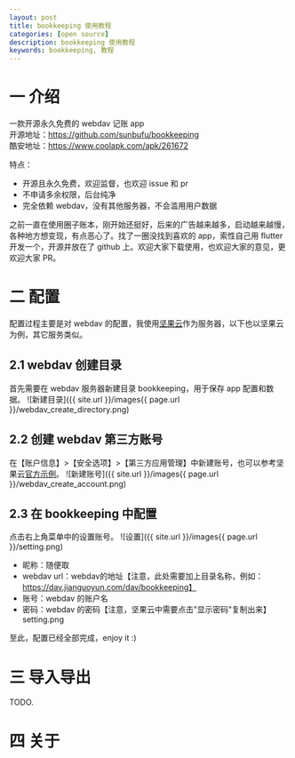 ```yaml
---
layout: post
title: bookkeeping 使用教程
categories: [open source]
description: bookkeeping 使用教程
keywords: bookkeeping, 教程
---
```


# 一 介绍

一款开源永久免费的 webdav 记账 app   
开源地址：<https://github.com/sunbufu/bookkeeping>  
酷安地址：<https://www.coolapk.com/apk/261672>  
  
特点：
 + 开源且永久免费，欢迎监督，也欢迎 issue 和 pr
 + 不申请多余权限，后台纯净
 + 完全依赖 webdav，没有其他服务器，不会滥用用户数据

之前一直在使用圈子账本，刚开始还挺好，后来的广告越来越多，启动越来越慢，各种地方想变现，有点恶心了。找了一圈没找到喜欢的 app，索性自己用 flutter 开发一个，开源并放在了 github 上。欢迎大家下载使用，也欢迎大家的意见，更欢迎大家 PR。

# 二 配置

配置过程主要是对 webdav 的配置，我使用[坚果云](https://www.jianguoyun.com/)作为服务器，以下也以坚果云为例，其它服务类似。

## 2.1 webdav 创建目录
首先需要在 webdav 服务器新建目录 bookkeeping，用于保存 app 配置和数据。
![新建目录]({{ site.url }}/images{{ page.url }}/webdav_create_directory.png)

## 2.2 创建 webdav 第三方账号
在【账户信息】>【安全选项】>【第三方应用管理】中新建账号，也可以参考坚果云[官方示例](http://help.jianguoyun.com/?p=2064)。
![新建账号]({{ site.url }}/images{{ page.url }}/webdav_create_account.png)

## 2.3 在 bookkeeping 中配置
点击右上角菜单中的设置账号。
![设置]({{ site.url }}/images{{ page.url }}/setting.png)
 + 昵称：随便取
 + webdav url：webdav的地址【注意，此处需要加上目录名称，例如：https://dav.jianguoyun.com/dav/bookkeeping】
 + 账号：webdav 的账户名
 + 密码：webdav 的密码【注意，坚果云中需要点击"显示密码"复制出来】setting.png

至此，配置已经全部完成，enjoy it :)

# 三 导入导出

TODO.

# 四 关于

